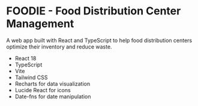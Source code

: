 # FOODIE - Food Distribution Center Management

A web app built with React and TypeScript to help food distribution centers optimize their inventory and reduce waste.

- React 18
- TypeScript
- Vite
- Tailwind CSS
- Recharts for data visualization
- Lucide React for icons
- Date-fns for date manipulation
